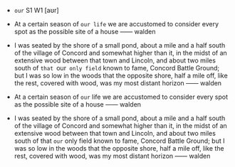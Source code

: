 - `our` S1 W1 [aʊr]

- At a certain season of `our life` we are accustomed to consider every spot as the possible site of a house —— walden

- I was seated by the shore of a small pond, about a mile and a half south of the village of Concord and somewhat higher than it, in the midst of an extensive wood between that town and Lincoln, and about two miles south of `that `our` only field` known to fame, Concord Battle Ground; but I was so low in the woods that the opposite shore, half a mile off, like the rest, covered with wood, was my most distant horizon —— walden


- At a certain season of `our` life we are accustomed to consider every spot as the possible site of a house —— walden

- I was seated by the shore of a small pond, about a mile and a half south of the village of Concord and somewhat higher than it, in the midst of an extensive wood between that town and Lincoln, and about two miles south of that `our` only field known to fame, Concord Battle Ground; but I was so low in the woods that the opposite shore, half a mile off, like the rest, covered with wood, was my most distant horizon —— walden
